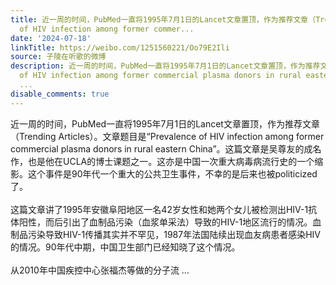 ```yaml
---
title: 近一周的时间，PubMed一直将1995年7月1日的Lancet文章置顶，作为推荐文章（Trending Articles）。文章题目是“Prevalence
  of HIV infection among former commer...
date: '2024-07-18'
linkTitle: https://weibo.com/1251560221/Oo79E2Ili
source: 子陵在听歌的微博
description: 近一周的时间，PubMed一直将1995年7月1日的Lancet文章置顶，作为推荐文章（Trending Articles）。文章题目是“Prevalence
  of HIV infection among former commercial plasma donors in rural eastern China”。这篇文章是吴尊友的成名作，也是他在UCLA的博士课题之一。这亦是中国一次重大病毒病流行史的一个缩影。这个事件是90年代一个重大的公共卫生事件，不幸的是后来也被politicized了。<br><br>这篇文章讲了1995年安徽阜阳地区一名42岁女性和她两个女儿被检测出HIV-1抗体阳性，而后引出了血制品污染（血浆单采法）导致的HIV-1地区流行的情况。血制品污染导致HIV-1传播其实并不罕见，1987年法国陆续出现血友病患者感染HIV的情况。90年代中期，中国卫生部门已经知晓了这个情况。<br><br>从2010年中国疾控中心张福杰等做的分子流
  ...
disable_comments: true
---
```

近一周的时间，PubMed一直将1995年7月1日的Lancet文章置顶，作为推荐文章（Trending Articles）。文章题目是“Prevalence of HIV infection among former commercial plasma donors in rural eastern China”。这篇文章是吴尊友的成名作，也是他在UCLA的博士课题之一。这亦是中国一次重大病毒病流行史的一个缩影。这个事件是90年代一个重大的公共卫生事件，不幸的是后来也被politicized了。<br><br>这篇文章讲了1995年安徽阜阳地区一名42岁女性和她两个女儿被检测出HIV-1抗体阳性，而后引出了血制品污染（血浆单采法）导致的HIV-1地区流行的情况。血制品污染导致HIV-1传播其实并不罕见，1987年法国陆续出现血友病患者感染HIV的情况。90年代中期，中国卫生部门已经知晓了这个情况。<br><br>从2010年中国疾控中心张福杰等做的分子流 ...
